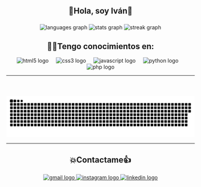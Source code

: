 <h2 align="center">🤖Hola, soy Iván👋</h2>

###

<div align="center">
  <img src="https://github-readme-stats.vercel.app/api/top-langs?username=Ivan-Lobaton&locale=es&hide_title=false&layout=compact&card_width=320&langs_count=4&theme=gruvbox&hide_border=true" height="150" alt="languages graph"  />
  <img src="https://github-readme-stats.vercel.app/api?username=Ivan-Lobaton&hide_title=false&hide_rank=false&show_icons=true&include_all_commits=true&count_private=true&disable_animations=false&theme=gruvbox&locale=es&hide_border=true&custom_title=Estad%C3%ADsticas%20del%20perfil" height="150" alt="stats graph"  />
  <img src="https://streak-stats.demolab.com?user=Ivan-Lobaton&locale=es&mode=daily&theme=gruvbox&hide_border=true&border_radius=5" height="150" alt="streak graph"  />
</div>

###

<h2 align="center">👨‍💻Tengo conocimientos en:</h2>
<div align="center">
  <img src="https://cdn.jsdelivr.net/gh/devicons/devicon/icons/html5/html5-original.svg" height="30" alt="html5 logo"  />
  <img width="12" />
  <img src="https://cdn.jsdelivr.net/gh/devicons/devicon/icons/css3/css3-original.svg" height="30" alt="css3 logo"  />
  <img width="12" />
  <img src="https://cdn.jsdelivr.net/gh/devicons/devicon/icons/javascript/javascript-original.svg" height="30" alt="javascript logo"  />
  <img width="12" />
  <img src="https://cdn.jsdelivr.net/gh/devicons/devicon/icons/python/python-original.svg" height="30" alt="python logo"  />
  <img width="12" />
  <img src="https://cdn.jsdelivr.net/gh/devicons/devicon/icons/php/php-original.svg" height="30" alt="php logo"  />
</div>

<hr/>

###

<br>
<p align="center">
<img src="https://raw.githubusercontent.com/jaypavasiya/jaypavasiya/output/github-contribution-grid-snake-dark.svg" alt="snake"></center>
</p>

<hr/>

###

<h2 align="center">💥Contactame👍</h2>
<div align="center">
  <a href="mailto:ivan.lobaton.co@gmail.com" target="_blank">
    <img src="https://img.shields.io/static/v1?message=Gmail&logo=gmail&label=&color=D14836&logoColor=white&labelColor=&style=for-the-badge" height="35" alt="gmail logo"  />
  </a>
  <a href="https://www.instagram.com/ivanlobaton_/" target="_blank">
    <img src="https://img.shields.io/static/v1?message=Instagram&logo=instagram&label=&color=E4405F&logoColor=white&labelColor=&style=for-the-badge" height="35" alt="instagram logo"  />
  </a>
  <a href="https://www.linkedin.com/in/ivan-lobaton/" target="_blank">
    <img src="https://img.shields.io/static/v1?message=LinkedIn&logo=linkedin&label=&color=0077B5&logoColor=white&labelColor=&style=for-the-badge" height="35" alt="linkedin logo"  />
  </a>
</div>

###
